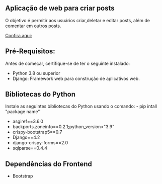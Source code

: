 ## Aplicação de web para criar posts

O objetivo é permitir aos usuários criar,deletar e editar posts, além de comentar em outros posts.

[Confira aqui:](https://jh29.pythonanywhere.com/)

## Pré-Requisitos:

Antes de começar, certifique-se de ter o seguinte instalado:

- Python 3.8 ou superior
- Django: Framework web para construção de aplicativos web.

## Bibliotecas do Python

Instale as seguintes bibliotecas do Python usando o comando: - pip intall "package name"
 - asgiref==3.6.0
 - backports.zoneinfo==0.2.1;python_version<"3.9"
 - crispy-bootstrap5==0.7
 - Django==4.2
 - django-crispy-forms==2.0
 - sqlparse==0.4.4
   
## Dependências do Frontend

 - Bootstrap
